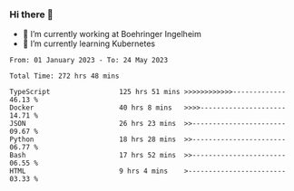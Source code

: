 ### Hi there 👋
- 🔭 I’m currently working at Boehringer Ingelheim
- 🌱 I’m currently learning Kubernetes

 
<!--START_SECTION:waka-->

```text
From: 01 January 2023 - To: 24 May 2023

Total Time: 272 hrs 48 mins

TypeScript                 125 hrs 51 mins >>>>>>>>>>>>-------------   46.13 %
Docker                     40 hrs 8 mins   >>>>---------------------   14.71 %
JSON                       26 hrs 23 mins  >>-----------------------   09.67 %
Python                     18 hrs 28 mins  >>-----------------------   06.77 %
Bash                       17 hrs 52 mins  >>-----------------------   06.55 %
HTML                       9 hrs 4 mins    >------------------------   03.33 %
```

<!--END_SECTION:waka-->

 
